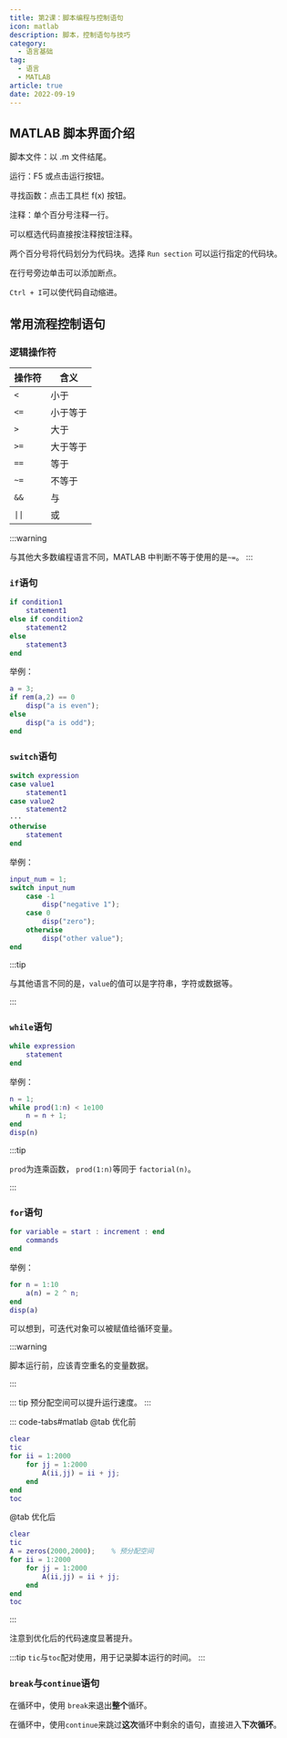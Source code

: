 ```yaml
---
title: 第2课：脚本编程与控制语句
icon: matlab
description: 脚本，控制语句与技巧
category:
  - 语言基础
tag:
  - 语言
  - MATLAB
article: true
date: 2022-09-19
---
```


## MATLAB 脚本界面介绍

脚本文件：以 .m 文件结尾。

运行：F5 或点击运行按钮。

寻找函数：点击工具栏 f(x) 按钮。

注释：单个百分号注释一行。

可以框选代码直接按注释按钮注释。

两个百分号将代码划分为代码块。选择 `Run section` 可以运行指定的代码块。

在行号旁边单击可以添加断点。

`Ctrl + I`可以使代码自动缩进。

## 常用流程控制语句

### 逻辑操作符

| 操作符 | 含义     |
| ------ | -------- |
| `<`    | 小于     |
| `<=`   | 小于等于 |
| `>`    | 大于     |
| `>=`   | 大于等于 |
| `==`   | 等于     |
| `~=`   | 不等于   |
| `&&`   | 与       |
| `\|\|`   | 或       |

:::warning

与其他大多数编程语言不同，MATLAB 中判断不等于使用的是`~=`。
:::

### `if`语句

```matlab
if condition1
	statement1
else if condition2
	statement2
else 
	statement3
end
```

举例：

```matlab
a = 3;
if rem(a,2) == 0
	disp("a is even");
else
	disp("a is odd");
end
```

### `switch`语句

```matlab
switch expression
case value1
	statement1
case value2
	statement2
···
otherwise
	statement
end
```

举例：

```matlab
input_num = 1;
switch input_num
	case -1
		disp("negative 1");
	case 0
		disp("zero");
	otherwise
		disp("other value");
end
```

:::tip

与其他语言不同的是，`value`的值可以是字符串，字符或数据等。

:::

###   `while`语句

```matlab
while expression
	statement
end
```

举例：

```matlab
n = 1;
while prod(1:n) < 1e100
	n = n + 1;
end
disp(n)
```

:::tip

`prod`为连乘函数， `prod(1:n)`等同于 `factorial(n)`。

:::

### `for`语句

```matlab
for variable = start : increment : end
	commands
end
```

举例：

```matlab
for n = 1:10
	a(n) = 2 ^ n;
end
disp(a)
```

可以想到，可迭代对象可以被赋值给循环变量。

:::warning

脚本运行前，应该青空重名的变量数据。

:::

::: tip
预分配空间可以提升运行速度。
:::



::: code-tabs#matlab
@tab 优化前

```matlab
clear
tic
for ii = 1:2000
    for jj = 1:2000
        A(ii,jj) = ii + jj;
    end
end
toc
```

@tab 优化后

```matlab
clear
tic
A = zeros(2000,2000);    % 预分配空间
for ii = 1:2000
    for jj = 1:2000
        A(ii,jj) = ii + jj;
    end
end
toc
```
:::

注意到优化后的代码速度显著提升。

:::tip
`tic`与`toc`配对使用，用于记录脚本运行的时间。
:::


### `break`与`continue`语句

在循环中，使用 `break`来退出**整个**循环。

在循环中，使用`continue`来跳过**这次**循环中剩余的语句，直接进入**下次循环**。